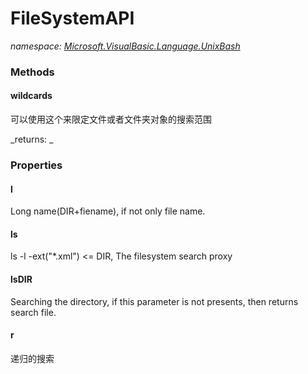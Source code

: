 ﻿
# FileSystemAPI
_namespace: [Microsoft.VisualBasic.Language.UnixBash](N-Microsoft.VisualBasic.Language.UnixBash.md)_



### Methods

#### wildcards
可以使用这个来限定文件或者文件夹对象的搜索范围

_returns: _


### Properties

#### l
Long name(DIR+fiename), if not only file name.
#### ls
ls -l -ext("*.xml") <= DIR, The filesystem search proxy
#### lsDIR
Searching the directory, if this parameter is not presents, then returns search file.
#### r
递归的搜索

